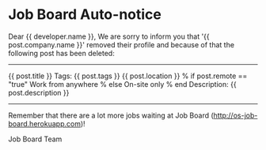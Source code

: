 Job Board Auto-notice
=====================

Dear {{ developer.name }},
We are sorry to inform you that '{{ post.company.name }}' removed their profile and because of that the following post has been deleted:

-----------------------------------------------------------------------

{{ post.title }}
Tags: {{ post.tags }}
{{ post.location }}
% if post.remote == "true"
Work from anywhere
% else
On-site only
% end
Description: {{ post.description }}

-----------------------------------------------------------------------

Remember that there are a lot more jobs waiting at Job Board (http://os-job-board.herokuapp.com)!

Job Board Team
